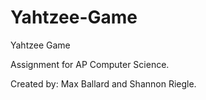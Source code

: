 # Yahtzee-Game
Yahtzee Game


Assignment for AP Computer Science.

Created by: 
Max Ballard and Shannon Riegle.

